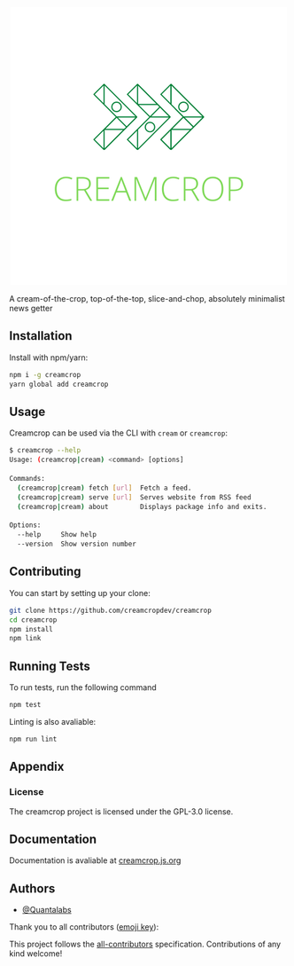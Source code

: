 <div align='center'>
<img src="./assets/logo.png">
</div>


A cream-of-the-crop, top-of-the-top, slice-and-chop, absolutely minimalist news getter
## Installation

Install with npm/yarn:
```bash
npm i -g creamcrop
yarn global add creamcrop
```
## Usage

Creamcrop can be used via the CLI with `cream` or `creamcrop`:
```bash
$ creamcrop --help
Usage: (creamcrop|cream) <command> [options]

Commands:
  (creamcrop|cream) fetch [url]  Fetch a feed.
  (creamcrop|cream) serve [url]  Serves website from RSS feed
  (creamcrop|cream) about        Displays package info and exits.

Options:
  --help     Show help                                                 [boolean]
  --version  Show version number                                       [boolean]
```

## Contributing

You can start by setting up your clone:
```bash
git clone https://github.com/creamcropdev/creamcrop
cd creamcrop
npm install
npm link
```
  
## Running Tests

To run tests, run the following command

```bash
npm test
```

Linting is also avaliable:
```bash
npm run lint
```

  
## Appendix

  
### License

The creamcrop project is licensed under the GPL-3.0 license.

  
## Documentation

Documentation is avaliable at [creamcrop.js.org](https://creamcrop.js.org)

  
## Authors

- [@Quantalabs](https://www.github.com/Quantalabs)

Thank you to all contributors ([emoji key](https://github.com/kentcdodds/all-contributors#emoji-key)):
<!-- ALL-CONTRIBUTORS-LIST:START - Do not remove or modify this section -->

<!-- ALL-CONTRIBUTORS-LIST:END -->

This project follows the [all-contributors](https://github.com/kentcdodds/all-contributors) specification.
Contributions of any kind welcome!
  